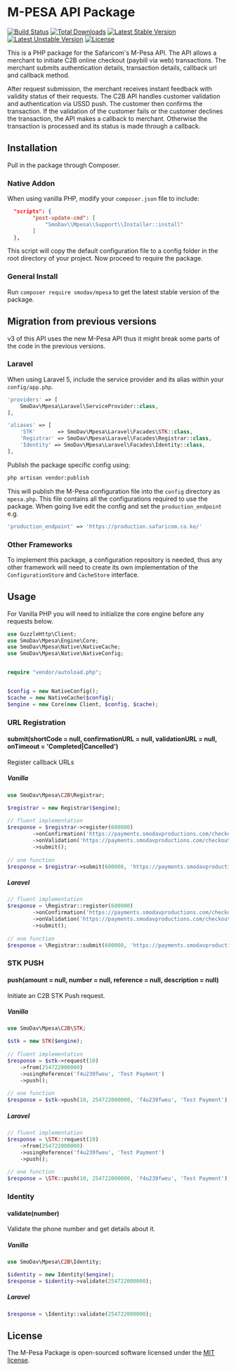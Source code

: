 # M-PESA API Package
[![Build Status](https://travis-ci.org/SmoDav/mpesa.svg?branch=master)](https://travis-ci.org/SmoDav/mpesa)
[![Total Downloads](https://poser.pugx.org/smodav/mpesa/d/total.svg)](https://packagist.org/packages/smodav/mpesa)
[![Latest Stable Version](https://poser.pugx.org/smodav/mpesa/v/stable.svg)](https://packagist.org/packages/smodav/mpesa)
[![Latest Unstable Version](https://poser.pugx.org/smodav/mpesa/v/unstable.svg)](https://packagist.org/packages/smodav/mpesa)
[![License](https://poser.pugx.org/smodav/mpesa/license.svg)](https://packagist.org/packages/smodav/mpesa)

This is a PHP package for the Safaricom's M-Pesa API. 
The API allows a merchant to initiate C2B online checkout (paybill via web) transactions.
The merchant submits authentication details, transaction details, callback url and callback method. 

After request submission, the merchant receives instant feedback with validity status of their requests. 
The C2B API handles customer validation and authentication via USSD push. 
The customer then confirms the transaction. If the validation of the customer fails or the customer declines the transaction, the API makes a callback to merchant. Otherwise the transaction is processed and its status is made through a callback. 

## Installation

Pull in the package through Composer.

### Native Addon
When using vanilla PHP, modify your `composer.json` file to include:

```json
  "scripts": {
        "post-update-cmd": [
            "SmoDav\\Mpesa\\Support\\Installer::install"
        ]
  },
```
This script will copy the default configuration file to a config folder in the root directory of your project.
Now proceed to require the package.

### General Install

Run `composer require smodav/mpesa` to get the latest stable version of the package.

## Migration from previous versions

v3 of this API uses the new M-Pesa API thus it might break some parts of the code in the previous versions.

### Laravel

When using Laravel 5, include the service provider and its alias within your `config/app.php`.

```php
'providers' => [
    SmoDav\Mpesa\Laravel\ServiceProvider::class,
],

'aliases' => [
    'STK'       => SmoDav\Mpesa\Laravel\Facades\STK::class,
    'Registrar' => SmoDav\Mpesa\Laravel\Facades\Registrar::class,
    'Identity' => SmoDav\Mpesa\Laravel\Facades\Identity::class,
],
```

Publish the package specific config using:
```bash
php artisan vendor:publish
```

This will publish the M-Pesa configuration file into the `config` directory as
`mpesa.php`. This file contains all the configurations required to use the package. 
When going live edit the config and set the `production_endpoint` e.g.

```php
'production_endpoint' => 'https://production.safaricom.co.ke/'
```

### Other Frameworks

To implement this package, a configuration repository is needed, thus any other
framework will need to create its own implementation of the `ConfigurationStore` and `CacheStore`
interface.

## Usage

For Vanilla PHP you will need to initialize the core engine before any requests below.
```php
use GuzzleHttp\Client;
use SmoDav\Mpesa\Engine\Core;
use SmoDav\Mpesa\Native\NativeCache;
use SmoDav\Mpesa\Native\NativeConfig;


require "vendor/autoload.php";


$config = new NativeConfig();
$cache = new NativeCache($config);
$engine = new Core(new Client, $config, $cache);

```

### URL Registration
#### submit(shortCode = null, confirmationURL = null, validationURL = null, onTimeout = 'Completed|Cancelled')

Register callback URLs

##### Vanilla

```php
use SmoDav\Mpesa\C2B\Registrar;

$registrar = new Registrar($engine);
    
// fluent implementation
$response = $registrar->register(600000)
        ->onConfirmation('https://payments.smodavproductions.com/checkout.php')
        ->onValidation('https://payments.smodavproductions.com/checkout.php')
        ->submit();
        
// one function
$response = $registrar->submit(600000, 'https://payments.smodavproductions.com/checkout.php', 'https://payments.smodavproductions.com/checkout.php');
```

##### Laravel

```php
// fluent implementation
$response = \Registrar::register(600000)
        ->onConfirmation('https://payments.smodavproductions.com/checkout.php')
        ->onValidation('https://payments.smodavproductions.com/checkout.php')
        ->submit();
        
// one function
$response = \Registrar::submit(600000, 'https://payments.smodavproductions.com/checkout.php', 'https://payments.smodavproductions.com/checkout.php');
```

### STK PUSH
#### push(amount = null, number = null, reference = null, description = null)

Initiate an C2B STK Push request.

##### Vanilla

```php
use SmoDav\Mpesa\C2B\STK;

$stk = new STK($engine);
    
// fluent implementation
$response = $stk->request(10)
    ->from(254722000000)
    ->usingReference('f4u239fweu', 'Test Payment')
    ->push();
        
// one function
$response = $stk->push(10, 254722000000, 'f4u239fweu', 'Test Payment');
```

##### Laravel

```php
// fluent implementation
$response = \STK::request(10)
    ->from(254722000000)
    ->usingReference('f4u239fweu', 'Test Payment')
    ->push();
        
// one function
$response = \STK::push(10, 254722000000, 'f4u239fweu', 'Test Payment');

```


### Identity
#### validate(number)

Validate the phone number and get details about it.

##### Vanilla

```php
use SmoDav\Mpesa\C2B\Identity;

$identity = new Identity($engine);
$response = $identity->validate(254722000000);
```

##### Laravel

```php
$response = \Identity::validate(254722000000);
```

## License

The M-Pesa Package is open-sourced software licensed under the [MIT license](http://opensource.org/licenses/MIT).

